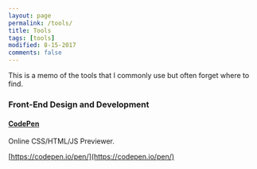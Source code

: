 ```yaml
---
layout: page
permalink: /tools/
title: Tools
tags: [tools]
modified: 8-15-2017
comments: false
---
```


This is a memo of the tools that I commonly use but often forget where to find.

### Front-End Design and Development

#### [CodePen](https://codepen.io/pen/)

Online CSS/HTML/JS Previewer.

[https://codepen.io/pen/](https://codepen.io/pen/)

